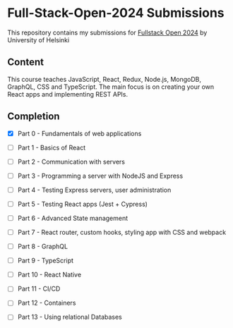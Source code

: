 # Full-Stack-Open-2024 Submissions
This repository contains my submissions for [Fullstack Open 2024](https://fullstackopen.com/) by University of Helsinki

## Content
This course teaches JavaScript, React, Redux, Node.js, MongoDB, GraphQL, CSS and TypeScript. The main focus is on creating your own React apps and implementing REST APIs.

## Completion

 - [x] Part 0 - Fundamentals of web applications
 - [ ] Part 1 - Basics of React
 - [ ] Part 2 - Communication with servers
 - [ ] Part 3 - Programming a server with NodeJS and Express
 - [ ] Part 4 - Testing Express servers, user administration
 - [ ] Part 5 - Testing React apps (Jest + Cypress)
 - [ ] Part 6 - Advanced State management
 - [ ] Part 7 - React router, custom hooks, styling app with CSS and webpack
 - [ ] Part 8 - GraphQL
 - [ ] Part 9 - TypeScript
 - [ ] Part 10 - React Native
 - [ ] Part 11 - CI/CD
 - [ ] Part 12 - Containers
 - [ ] Part 13 - Using relational Databases





